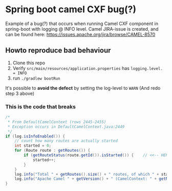# Spring boot camel CXF bug(?)

Example of a bug(?) that occurs when running Camel CXF component in spring-boot with logging @ INFO level. 
Camel JIRA-issue is created, and can be found here:
https://issues.apache.org/jira/browse/CAMEL-8570

## Howto reproduce bad behaviour

1. Clone this repo
2. Verify `src/main/resources/application.properties` has `logging.level. = INFO`
3. run `./gradlew bootRun`

It's possible to __avoid the defect__ by setting the log-level to `WARN` (And redo step 3 above)

### This is the code that breaks
```Java
/*
 * From DefaultCamelContext (rows 2445-2455)
 * Exception occurs in DefaultCamelContext.java:2449
 */
if (log.isInfoEnabled()) {
    // count how many routes are actually started
    int started = 0;
    for (Route route : getRoutes()) {
        if (getRouteStatus(route.getId()).isStarted()) {	// <<-- HERE is NullPointer exception 'getRouteStatus' returns null 
            started++;
        }
    }
    log.info("Total " + getRoutes().size() + " routes, of which " + started + " is started.");
    log.info("Apache Camel " + getVersion() + " (CamelContext: " + getName() + ") started in " + TimeUtils.printDuration(stopWatch.taken()));
}
```
